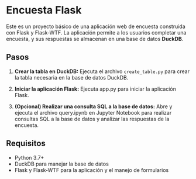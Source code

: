 # Encuesta Flask

Este es un proyecto básico de una aplicación web de encuesta construida con Flask y Flask-WTF. La aplicación permite a los usuarios completar una encuesta, y sus respuestas se almacenan en una base de datos **DuckDB**.

## Pasos

1. **Crear la tabla en DuckDB:**
   Ejecuta el archivo `create_table.py` para crear la tabla necesaria en la base de datos DuckDB.

2. **Iniciar la aplicación Flask:**
   Ejecuta app.py para iniciar la aplicación Flask.

3. **(Opcional) Realizar una consulta SQL a la base de datos:**
   Abre y ejecuta el archivo query.ipynb en Jupyter Notebook para realizar consultas SQL a la base de datos y analizar las respuestas de la encuesta.

## Requisitos
- Python 3.7+
- DuckDB para manejar la base de datos
- Flask y Flask-WTF para la aplicación y el manejo de formularios 

